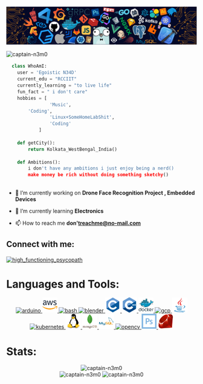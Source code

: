 ![MasterHead](https://github.com/captain-n3m0/captain-n3m0/blob/main/images/header/banner.png)







<p align="left"> <img src="https://visitor-badge.laobi.icu/badge?page_id=captain-n3m0.captain-n3m0" alt="captain-n3m0" /> </p>


```python
  class WhoAmI:
    user = 'Egoistic N34D'
	current_edu = "RCCIIT"
    currently_learning = "to live life"
    fun_fact = " i don't care"
	hobbies = [
				'Music',
        'Coding',
			 	'Linux+SomeHomeLabShit',
				'Coding'
			]
	
	def getCity():
		return Kolkata_WestBengal_India()
	
	def Ambitions():
		i don't have any ambitions i just enjoy being a nerd()
		make money be rich without doing something sketchy()
	
 ```





- 🔭 I’m currently working on **Drone Face Recognition Project , Embedded Devices**

- 🌱 I’m currently learning **Electronics**

- 📫 How to reach me **don'treachme@no-mail.com**

<h2 align="left">Connect with me:</h2>
<p align="left">
<a href="https://instagram.com/high_functioning_psycopath" target="blank"><img align="center" src="https://raw.githubusercontent.com/rahuldkjain/github-profile-readme-generator/master/src/images/icons/Social/instagram.svg" alt="high_functioning_psycopath" height="30" width="40" /></a>
</p>

<h1 align="left">Languages and Tools:</h1>
<p align="center"> <a href="https://www.arduino.cc/" target="_blank" rel="noreferrer"> <img src="https://cdn.worldvectorlogo.com/logos/arduino-1.svg" alt="arduino" width="40" height="40"/> </a> <a href="https://aws.amazon.com" target="_blank" rel="noreferrer"> <img src="https://raw.githubusercontent.com/devicons/devicon/master/icons/amazonwebservices/amazonwebservices-original-wordmark.svg" alt="aws" width="40" height="40"/> </a> <a href="https://www.gnu.org/software/bash/" target="_blank" rel="noreferrer"> <img src="https://www.vectorlogo.zone/logos/gnu_bash/gnu_bash-icon.svg" alt="bash" width="40" height="40"/> </a> <a href="https://www.blender.org/" target="_blank" rel="noreferrer"> <img src="https://download.blender.org/branding/community/blender_community_badge_white.svg" alt="blender" width="40" height="40"/> </a> <a href="https://www.cprogramming.com/" target="_blank" rel="noreferrer"> <img src="https://raw.githubusercontent.com/devicons/devicon/master/icons/c/c-original.svg" alt="c" width="40" height="40"/> </a> <a href="https://www.w3schools.com/cpp/" target="_blank" rel="noreferrer"> <img src="https://raw.githubusercontent.com/devicons/devicon/master/icons/cplusplus/cplusplus-original.svg" alt="cplusplus" width="40" height="40"/> </a> <a href="https://www.docker.com/" target="_blank" rel="noreferrer"> <img src="https://raw.githubusercontent.com/devicons/devicon/master/icons/docker/docker-original-wordmark.svg" alt="docker" width="40" height="40"/> </a> <a href="https://cloud.google.com" target="_blank" rel="noreferrer"> <img src="https://www.vectorlogo.zone/logos/google_cloud/google_cloud-icon.svg" alt="gcp" width="40" height="40"/> </a> <a href="https://www.java.com" target="_blank" rel="noreferrer"> <img src="https://raw.githubusercontent.com/devicons/devicon/master/icons/java/java-original.svg" alt="java" width="40" height="40"/> </a> <a href="https://kubernetes.io" target="_blank" rel="noreferrer"> <img src="https://www.vectorlogo.zone/logos/kubernetes/kubernetes-icon.svg" alt="kubernetes" width="40" height="40"/> </a> <a href="https://www.linux.org/" target="_blank" rel="noreferrer"> <img src="https://raw.githubusercontent.com/devicons/devicon/master/icons/linux/linux-original.svg" alt="linux" width="40" height="40"/> </a> <a href="https://www.mongodb.com/" target="_blank" rel="noreferrer"> <img src="https://raw.githubusercontent.com/devicons/devicon/master/icons/mongodb/mongodb-original-wordmark.svg" alt="mongodb" width="40" height="40"/> </a> <a href="https://www.mysql.com/" target="_blank" rel="noreferrer"> <img src="https://raw.githubusercontent.com/devicons/devicon/master/icons/mysql/mysql-original-wordmark.svg" alt="mysql" width="40" height="40"/> </a> <a href="https://opencv.org/" target="_blank" rel="noreferrer"> <img src="https://www.vectorlogo.zone/logos/opencv/opencv-icon.svg" alt="opencv" width="40" height="40"/> </a> <a href="https://www.photoshop.com/en" target="_blank" rel="noreferrer"> <img src="https://raw.githubusercontent.com/devicons/devicon/master/icons/photoshop/photoshop-line.svg" alt="photoshop" width="40" height="40"/> </a> <a href="https://www.ruby-lang.org/en/" target="_blank" rel="noreferrer"> <img src="https://raw.githubusercontent.com/devicons/devicon/master/icons/ruby/ruby-original.svg" alt="ruby" width="40" height="40"/> </a> </p>

<h1>Stats:</h1>
<div align=center>
<img src="https://github-readme-stats.vercel.app/api/top-langs?username=captain-n3m0&show_icons=true&locale=en&layout=compact&theme=great-gatsby&hide_border=true" alt="captain-n3m0" />
</div>
<div align=center>
<img src="https://github-readme-streak-stats.herokuapp.com/?user=captain-n3m0&theme=great-gatsby&hide_border=true" alt="captain-n3m0" />&nbsp;<img src="https://github-readme-stats.vercel.app/api?username=captain-n3m0&show_icons=true&locale=en&theme=great-gatsby&hide_border=true" alt="captain-n3m0" />
</div>

